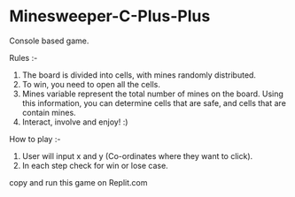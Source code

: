 # Minesweeper-C-Plus-Plus
Console based game. 

Rules :- 

1. The board is divided into cells, with mines randomly distributed.
2. To win, you need to open all the cells.
3. Mines variable represent the total number of mines on the board. Using this information, you can determine cells that are safe, and cells that are contain mines.
4. Interact, involve and enjoy! :)


How to play :- 

1. User will input x and y (Co-ordinates where they want to click).
2. In each step check for win or lose case.

copy and run this game on Replit.com
